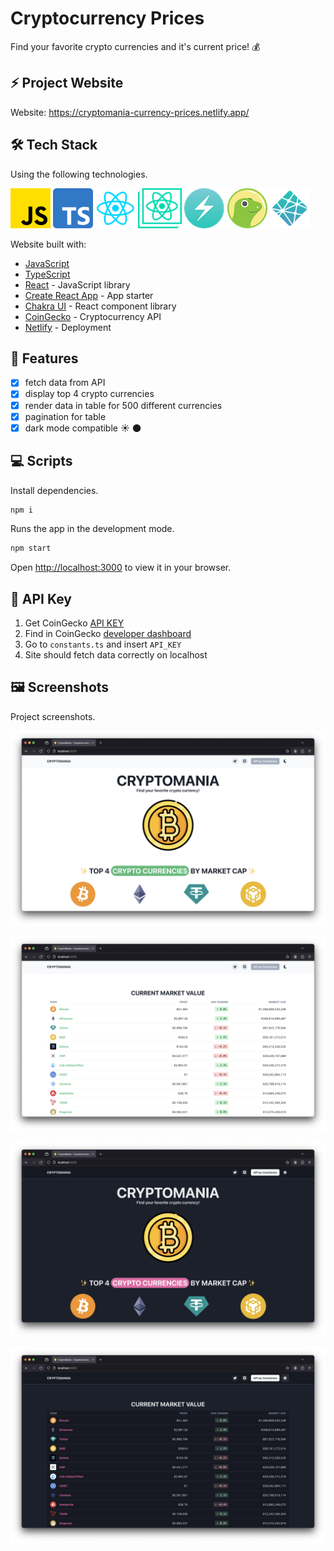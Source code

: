 # Cryptocurrency Prices

Find your favorite crypto currencies and it's current price! 💰

## ⚡ Project Website

Website: <https://cryptomania-currency-prices.netlify.app/>

## 🛠️ Tech Stack

Using the following technologies.

![javascript](tech-stack-logos/javascript.png) ![typescript](tech-stack-logos/typescript.png) ![react](tech-stack-logos/react.png) ![create-react-app](tech-stack-logos/create-react-app.png) ![chakra](tech-stack-logos/chakra.png) ![coingecko](tech-stack-logos/coingecko.png) ![netlify](tech-stack-logos/netlify.png)

Website built with:

- [JavaScript](https://developer.mozilla.org/en-US/docs/Web/javascript)
- [TypeScript](https://www.typescriptlang.org/)
- [React](https://react.dev/) - JavaScript library
- [Create React App](https://create-react-app.dev/) - App starter
- [Chakra UI](https://chakra-ui.com/) - React component library
- [CoinGecko](https://www.coingecko.com/) - Cryptocurrency API
- [Netlify](https://www.netlify.com/) - Deployment

## 📝 Features

- [x] fetch data from API
- [x] display top 4 crypto currencies
- [x] render data in table for 500 different currencies
- [x] pagination for table
- [x] dark mode compatible ☀️ 🌑

## 💻 Scripts

Install dependencies.

```bash
npm i
```

Runs the app in the development mode.

```bash
npm start
```

Open [http://localhost:3000](http://localhost:3000) to view it in your browser.

## 🔑 API Key

1. Get CoinGecko [API KEY](https://support.coingecko.com/hc/en-us/articles/21880397454233-User-Guide-How-to-sign-up-for-CoinGecko-Demo-API-and-generate-an-API-key)
2. Find in CoinGecko [developer dashboard](https://www.coingecko.com/en/developers/dashboard)
3. Go to `constants.ts` and insert `API_KEY`
4. Site should fetch data correctly on localhost

## 🖼️ Screenshots

Project screenshots.

![screenshot-1](/screenshots/screenshot-1.png)

![screenshot-2](/screenshots/screenshot-2.png)

![screenshot-3](/screenshots/screenshot-3.png)

![screenshot-4](/screenshots/screenshot-4.png)
